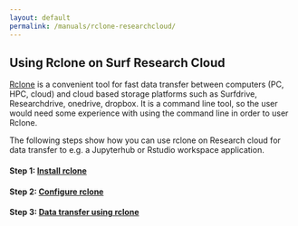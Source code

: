 ```yaml
---
layout: default
permalink: /manuals/rclone-researchcloud/
---
```

## Using Rclone on Surf Research Cloud

[Rclone](https://rclone.org/) is a convenient tool for fast data transfer between computers (PC, HPC, cloud) and cloud based storage platforms such as Surfdrive, Researchdrive, onedrive, dropbox. 
It is a command line tool, so the user would need some experience with using the command line in order to user Rclone.

The following steps show how you can use rclone on Research cloud for data transfer to e.g. a Jupyterhub or Rstudio workspace application.

#### Step 1: [Install rclone](install-rclone.md)

#### Step 2: [Configure rclone](rclone-config.md)

#### Step 3: [Data transfer using rclone](rclone-transferringdata.md)
